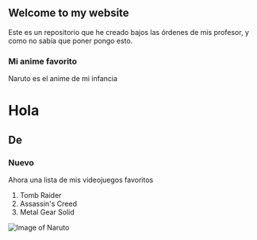 ## Welcome to my website

Este es un repositorio que he creado bajos las órdenes de mis profesor, y como no sabía que poner pongo esto.

### Mi anime favorito

Naruto es el anime de mi infancia

# Hola
## De
### Nuevo
Ahora una lista de mis videojuegos favoritos

1. Tomb Raider
2. Assassin's Creed
3. Metal Gear Solid

![Image of Naruto](https://images3.alphacoders.com/273/thumb-1920-273995.jpg)
